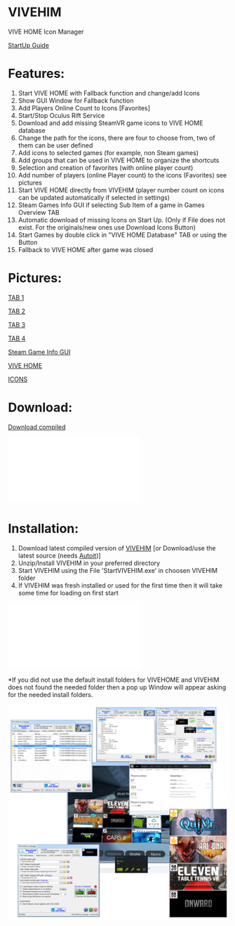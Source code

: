 # VIVEHIM
VIVE HOME Icon Manager

[StartUp Guide](VIVEHIM_StartUp_Guide.pdf)


# Features:

1. Start VIVE HOME with Fallback function and change/add Icons 
2. Show GUI Window for Fallback function
3. Add Players Online Count to Icons [Favorites]
4. Start/Stop Oculus Rift Service
5. Download and add missing SteamVR game icons to VIVE HOME database
6. Change the path for the icons, there are four to choose from, two of them can be user defined
7. Add icons to selected games (for example, non Steam games)
8. Add groups that can be used in VIVE HOME to organize the shortcuts
9. Selection and creation of favorites (with online player count)
10. Add number of players (online Player count) to the icons (Favorites) see pictures
11. Start VIVE HOME directly from VIVEHIM (player number count on icons can be updated automatically if selected in settings)
12. Steam Games Info GUI if selecting Sub Item of a game in Games Overview TAB
13. Automatic download of missing Icons on Start Up. (Only if File does not exist. For the originals/new ones use Download Icons Button)
14. Start Games by double click in "VIVE HOME Database" TAB or using the Button
15. Fallback to VIVE HOME after game was closed


# Pictures:

[TAB 1](http://www.cogent.myds.me/Bilder_Videos/VIVEHIM/TAB_1.jpg)

[TAB 2](http://www.cogent.myds.me/Bilder_Videos/VIVEHIM/TAB_2.jpg)

[TAB 3](http://www.cogent.myds.me/Bilder_Videos/VIVEHIM/TAB_3.jpg)

[TAB 4](http://www.cogent.myds.me/Bilder_Videos/VIVEHIM/TAB_4.jpg)

[Steam Game Info GUI](http://www.cogent.myds.me/Bilder_Videos/VIVEHIM/INFOGUI.jpg)

[VIVE HOME](http://www.cogent.myds.me/Bilder_Videos/VIVEHIM/VIVEHOME.jpg)

[ICONS](http://www.cogent.myds.me/Bilder_Videos/VIVEHIM/Icons.jpg)


# Download:
[Download compiled](http://evo-x.de/wbb3/board453-community-magazin/board595-virtual-reality-vr/220052-vivehim-vive-home-icon-manager-download-and-fixes-missing-icons-in-vive-home/)

![StartUp Guide](VIVEHIM_StartUp_Guide.pdf)


# Installation:

1. Download latest compiled version of [VIVEHIM](http://evo-x.de/wbb3/board453-community-magazin/board595-virtual-reality-vr/220052-vivehim-vive-home-icon-manager-download-and-fixes-missing-icons-in-vive-home/) [or Download/use the latest source (needs [Autoit](https://www.google.de/url?sa=t&rct=j&q=&esrc=s&source=web&cd=1&cad=rja&uact=8&ved=0ahUKEwjor9ffsu_SAhUDApoKHa6oCuoQFggcMAA&url=https%3A%2F%2Fwww.autoitscript.com%2Fsite%2Fautoit%2F&usg=AFQjCNECxpQwBMyWTBgGsfZwK4g_k-1Ogg&sig2=XWhxvkh8Tx9EZUh1S6BQfw))]
2. Unzip/Install VIVEHIM in your preferred directory
3. Start VIVEHIM using the File 'StartVIVEHIM.exe' in choosen VIVEHIM folder
3. If VIVEHIM was fresh installed or used for the first time then it will take some time for loading on first start

![Read VIVEHIM StartUp Guide](VIVEHIM_StartUp_Guide.pdf)

*If you did not use the default install folders for VIVEHOME and VIVEHIM does not found the needed folder then a pop up Window will appear asking for the needed install folders.

![logo](VIVEHIM.png)


